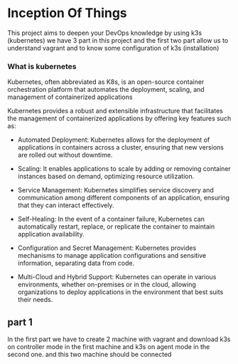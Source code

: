 
# Inception Of Things

This project aims to deepen your DevOps knowledge by using k3s (kubernetes)
we have 3 part in this project and the first two part allow us to understand vagrant and to know some configuration of k3s (installation)

### What is kubernetes
Kubernetes, often abbreviated as K8s, is an open-source container orchestration platform that automates the deployment, scaling, and management of containerized applications

Kubernetes provides a robust and extensible infrastructure that facilitates the management of containerized applications by offering key features such as:

- Automated Deployment: Kubernetes allows for the deployment of applications in containers across a cluster, ensuring that new versions are rolled out without downtime.

- Scaling: It enables applications to scale by adding or removing container instances based on demand, optimizing resource utilization.

- Service Management: Kubernetes simplifies service discovery and communication among different components of an application, ensuring that they can interact effectively.

- Self-Healing: In the event of a container failure, Kubernetes can automatically restart, replace, or replicate the container to maintain application availability.

- Configuration and Secret Management: Kubernetes provides mechanisms to manage application configurations and sensitive information, separating data from code.

- Multi-Cloud and Hybrid Support: Kubernetes can operate in various environments, whether on-premises or in the cloud, allowing organizations to deploy applications in the environment that best suits their needs.

## part 1
In the first part we have to create 2 machine with vagrant and download k3s on controller mode in the first machine and k3s on agent mode in the second one.
and this two machine should be connected
